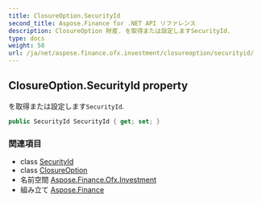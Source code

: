 ```yaml
---
title: ClosureOption.SecurityId
second_title: Aspose.Finance for .NET API リファレンス
description: ClosureOption 財産. を取得または設定しますSecurityId.
type: docs
weight: 50
url: /ja/net/aspose.finance.ofx.investment/closureoption/securityid/
---
```

## ClosureOption.SecurityId property

を取得または設定します`SecurityId`.

```csharp
public SecurityId SecurityId { get; set; }
```

### 関連項目

* class [SecurityId](../../../aspose.finance.ofx/securityid/)
* class [ClosureOption](../)
* 名前空間 [Aspose.Finance.Ofx.Investment](../../closureoption/)
* 組み立て [Aspose.Finance](../../../)


